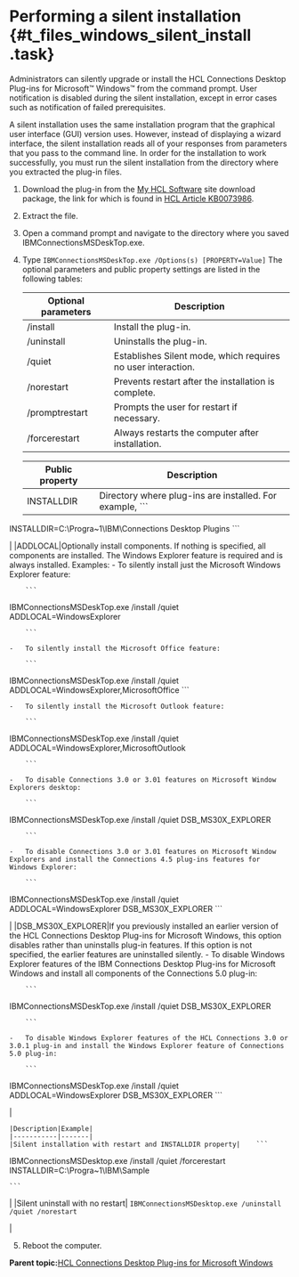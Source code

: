 # Performing a silent installation {#t_files_windows_silent_install .task}

Administrators can silently upgrade or install the HCL Connections Desktop Plug-ins for Microsoft™ Windows™ from the command prompt. User notification is disabled during the silent installation, except in error cases such as notification of failed prerequisites.

A silent installation uses the same installation program that the graphical user interface \(GUI\) version uses. However, instead of displaying a wizard interface, the silent installation reads all of your responses from parameters that you pass to the command line. In order for the installation to work successfully, you must run the silent installation from the directory where you extracted the plug-in files.

1.  Download the plug-in from the [My HCL Software](https://my.hcltechsw.com/) site download package, the link for which is found in [HCL Article KB0073986](https://support.hcltechsw.com/csm?id=kb_article&sysparm_article=KB0073986).

2.  Extract the file.

3.  Open a command prompt and navigate to the directory where you saved IBMConnectionsMSDeskTop.exe.

4.  Type `IBMConnectionsMSDeskTop.exe /Options(s) [PROPERTY=Value]` The optional parameters and public property settings are listed in the following tables:

    |Optional parameters|Description|
    |-------------------|-----------|
    |/install|Install the plug-in.|
    |/uninstall|Uninstalls the plug-in.|
    |/quiet|Establishes Silent mode, which requires no user interaction.|
    |/norestart|Prevents restart after the installation is complete.|
    |/promptrestart|Prompts the user for restart if necessary.|
    |/forcerestart|Always restarts the computer after installation.|

    |Public property|Description|
    |---------------|-----------|
    |INSTALLDIR|Directory where plug-ins are installed. For example,    ```
INSTALLDIR=C:\Progra~1\IBM\Connections Desktop Plugins
    ```

|
    |ADDLOCAL|Optionally install components. If nothing is specified, all components are installed. The Windows Explorer feature is required and is always installed. Examples:    -   To silently install just the Microsoft Windows Explorer feature:

        ```
IBMConnectionsMSDeskTop.exe /install /quiet ADDLOCAL=WindowsExplorer

        ```

    -   To silently install the Microsoft Office feature:

        ```
IBMConnectionsMSDeskTop.exe /install /quiet ADDLOCAL=WindowsExplorer,MicrosoftOffice
        ```

    -   To silently install the Microsoft Outlook feature:

        ```
IBMConnectionsMSDeskTop.exe /install /quiet ADDLOCAL=WindowsExplorer,MicrosoftOutlook

        ```

    -   To disable Connections 3.0 or 3.01 features on Microsoft Window Explorers desktop:

        ```
IBMConnectionsMSDeskTop.exe /install /quiet DSB_MS30X_EXPLORER

        ```

    -   To disable Connections 3.0 or 3.01 features on Microsoft Window Explorers and install the Connections 4.5 plug-ins features for Windows Explorer:

        ```
IBMConnectionsMSDeskTop.exe /install /quiet ADDLOCAL=WindowsExplorer DSB_MS30X_EXPLORER
        ```

|
    |DSB\_MS30X\_EXPLORER|If you previously installed an earlier version of the HCL Connections Desktop Plug-ins for Microsoft Windows, this option disables rather than uninstalls plug-in features. If this option is not specified, the earlier features are uninstalled silently.     -   To disable Windows Explorer features of the IBM Connections Desktop Plug-ins for Microsoft Windows and install all components of the Connections 5.0 plug-in:

        ```
IBMConnectionsMSDeskTop.exe /install /quiet DSB_MS30X_EXPLORER

        ```

    -   To disable Windows Explorer features of the HCL Connections 3.0 or 3.0.1 plug-in and install the Windows Explorer feature of Connections 5.0 plug-in:

        ```
IBMConnectionsMSDeskTop.exe /install /quiet ADDLOCAL=WindowsExplorer DSB_MS30X_EXPLORER
        ```

|

    |Description|Example|
    |-----------|-------|
    |Silent installation with restart and INSTALLDIR property|    ```
IBMConnectionsMSDesktop.exe /install /quiet /forcerestart
INSTALLDIR=C:\Progra~1\IBM\Sample

    ```

|
    |Silent uninstall with no restart|    ```
IBMConnectionsMSDesktop.exe /uninstall /quiet /norestart 
    ```

|

5.  Reboot the computer.


**Parent topic:**[HCL Connections Desktop Plug-ins for Microsoft Windows](../../connectors/enduser/c_files_window_install_ovr.md)

